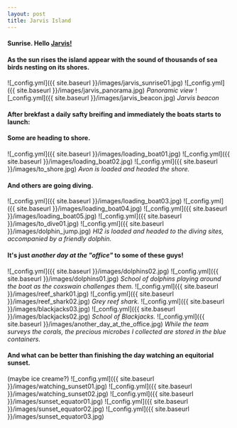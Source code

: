 ```yaml
---
layout: post
title: Jarvis Island
---
```


#### Sunrise. Hello [Jarvis!](http://en.wikipedia.org/wiki/Jarvis_Island)  
#### As the sun rises the island appear with the sound of thousands of sea birds nesting on its shores.
![_config.yml]({{ site.baseurl }}/images/jarvis_sunrise01.jpg)
![_config.yml]({{ site.baseurl }}/images/jarvis_panorama.jpg)
_Panoramic view_
![_config.yml]({{ site.baseurl }}/images/jarvis_beacon.jpg)
_Jarvis beacon_

#### After brekfast a daily safty breifing and immediately the boats starts to launch:  
#### Some are heading to shore.
![_config.yml]({{ site.baseurl }}/images/loading_boat01.jpg)
![_config.yml]({{ site.baseurl }}/images/loading_boat02.jpg)
![_config.yml]({{ site.baseurl }}/images/to_shore.jpg)
_Avon is loaded and headed the shore._

#### And others are going diving.
![_config.yml]({{ site.baseurl }}/images/loading_boat03.jpg)
![_config.yml]({{ site.baseurl }}/images/loading_boat04.jpg)
![_config.yml]({{ site.baseurl }}/images/loading_boat05.jpg)
![_config.yml]({{ site.baseurl }}/images/to_dive01.jpg)
![_config.yml]({{ site.baseurl }}/images/dolphin_jump.jpg)
_HI2 is loaded and headed to the diving sites, accompanied by a friendly dolphin._

#### It's just _another day at the "office"_ to some of these guys!
![_config.yml]({{ site.baseurl }}/images/dolphins02.jpg)
![_config.yml]({{ site.baseurl }}/images/dolphins01.jpg)
_School of dolphins playing around the boat as the coxswain challenges them._
![_config.yml]({{ site.baseurl }}/images/reef_shark01.jpg)
![_config.yml]({{ site.baseurl }}/images/reef_shark02.jpg)
_Grey reef shark._
![_config.yml]({{ site.baseurl }}/images/blackjacks03.jpg)
![_config.yml]({{ site.baseurl }}/images/blackjacks02.jpg)
_School of Blackjacks._
![_config.yml]({{ site.baseurl }}/images/another_day_at_the_office.jpg)
_While the team surveys the corals, the precious microbes I collected are stored in the blue containers._

#### And what can be better than finishing the day watching an equitorial sunset.  
(maybe ice creame?)
![_config.yml]({{ site.baseurl }}/images/watching_sunset01.jpg)
![_config.yml]({{ site.baseurl }}/images/watching_sunset02.jpg)
![_config.yml]({{ site.baseurl }}/images/sunset_equator01.jpg)
![_config.yml]({{ site.baseurl }}/images/sunset_equator02.jpg)
![_config.yml]({{ site.baseurl }}/images/sunset_equator03.jpg)
